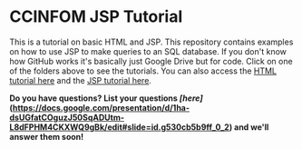 # CCINFOM JSP Tutorial
This is a tutorial on basic HTML and JSP. This repository contains examples on how to use JSP to make queries to an SQL database. If you don't know how GitHub works it's basically just Google Drive but for code. Click on one of the folders above to see the tutorials. You can also access the [HTML tutorial here](/HTML%20Tutorial) and the [JSP tutorial here](/JSP%20Tutorial).

**Do you have questions? List your questions _[here]_(https://docs.google.com/presentation/d/1ha-dsUGfatCOguzJ50SqADUtm-L8dFPHM4CKXWQ9gBk/edit#slide=id.g530cb5b9ff_0_2) and we'll answer them soon!**